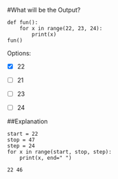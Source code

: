 #What will be the Output?

```
def fun():
    for x in range(22, 23, 24):
        print(x)
fun()
```

Options:
- [X] 22

- [ ] 21

- [ ] 23

- [ ] 24


##Explanation
```
start = 22
stop = 47
step = 24
for x in range(start, stop, step):
    print(x, end=" ")
```
```
22 46
```